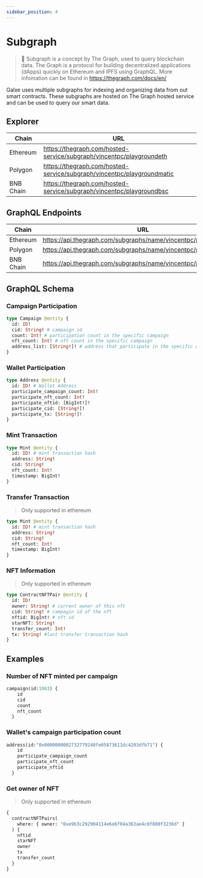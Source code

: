 ```yaml
---
sidebar_position: 4
---
```


# Subgraph

> 💁 Subgraph is a concept by The Graph, used to query blockchain data. The Graph is a protocol for building decentralized applications (dApps) quickly on Ethereum and IPFS using GraphQL. More infomation can be found in https://thegraph.com/docs/en/

Galxe uses multiple subgraphs for indexing and organizing data from out smart contracts. These subgraphs are hosted on The Graph hosted service and can be used to query our smart data.

## Explorer

| Chain     | URL                                                                    |
| --------- | ---------------------------------------------------------------------- |
| Ethereum  | https://thegraph.com/hosted-service/subgraph/vincentpc/playgroundeth   |
| Polygon   | https://thegraph.com/hosted-service/subgraph/vincentpc/playgroundmatic |
| BNB Chain | https://thegraph.com/hosted-service/subgraph/vincentpc/playgroundbsc   |

## GraphQL Endpoints

| Chain     | URL                                                               |
| --------- | ----------------------------------------------------------------- |
| Ethereum  | https://api.thegraph.com/subgraphs/name/vincentpc/playgroundeth   |
| Polygon   | https://api.thegraph.com/subgraphs/name/vincentpc/playgroundmatic |
| BNB Chain | https://api.thegraph.com/subgraphs/name/vincentpc/playgroundbsc   |

## GraphQL Schema

### Campaign Participation

```graphql
type Campaign @entity {
  id: ID!
  cid: String! # campaign id
  count: Int! # participation count in the specific campaign
  nft_count: Int! # nft count in the specific campaign
  address_list: [String!]! # address that participate in the specific campaign
}
```

### Wallet Participation

```graphql
type Address @entity {
  id: ID! # Wallet Address
  participate_campaign_count: Int!
  participate_nft_count: Int!
  participate_nftid: [BigInt!]!
  participate_cid: [String!]!
  participate_tx: [String!]!
}
```

### Mint Transaction

```graphql
type Mint @entity {
  id: ID! # mint transaction hash
  address: String!
  cid: String!
  nft_count: Int!
  timestamp: BigInt!
}
```

### Transfer Transaction

> Only supported in ethereum

```graphql
type Mint @entity {
  id: ID! # mint transaction hash
  address: String!
  cid: String!
  nft_count: Int!
  timestamp: BigInt!
}
```

### NFT Information

> Only supported in ethereum

```graphql
type ContractNFTPair @entity {
  id: ID!
  owner: String! # current owner of this nft
  cid: String! # campagin id of the nft
  nftid: BigInt! # nft id
  starNFT: String!
  transfer_count: Int!
  tx: String! #last transfer transaction hash
}
```

## Examples

### Number of NFT minted per campaign

```graphql
campaign(id:1003) {
    id
    cid
    count
    nft_count
  }
```

### Wallet's campaign participation count

```graphql
address(id:"0x0000000002732779240fe05873611dc4203dfb71") {
    id
    participate_campaign_count
    participate_nft_count
    participate_nftid
  }
```

### Get owner of NFT

> Only supported in ethereum

```graphql
{
  contractNFTPairs(
    where: { owner: "0xe9b3c292904114e6e6f04a363ae4c0f800f3236d" }
  ) {
    nftid
    starNFT
    owner
    tx
    transfer_count
  }
}
```
